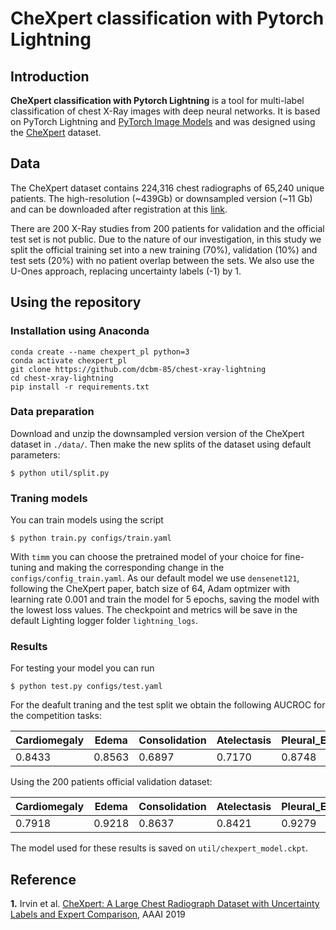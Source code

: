 # CheXpert classification with Pytorch Lightning

## Introduction 

**CheXpert classification with Pytorch Lightning** is a tool for multi-label classification of chest X-Ray images with deep neural networks. It is based on PyTorch Lightning and [PyTorch Image Models](https://github.com/rwightman/pytorch-image-models) and was designed using the [CheXpert](https://stanfordmlgroup.github.io/competitions/chexpert/) dataset.

## Data
The CheXpert dataset contains 224,316 chest radiographs of 65,240 unique patients. The high-resolution (~439Gb) or downsampled version (~11 Gb) and can be downloaded after registration at this [link](https://stanfordmlgroup.github.io/competitions/chexpert/). 

There are 200 X-Ray studies from 200 patients for validation and the official test set is not public. Due to the nature of our investigation, in this study we split the official training set into a new training (70%), validation (10%) and test sets (20%) with no patient overlap between the sets. We also use the U-Ones approach, replacing uncertainty labels (-1) by 1.

## Using the repository

### Installation using Anaconda

```
conda create --name chexpert_pl python=3
conda activate chexpert_pl
git clone https://github.com/dcbm-85/chest-xray-lightning
cd chest-xray-lightning
pip install -r requirements.txt
```

### Data preparation

Download and unzip the downsampled version version of the CheXpert dataset in `./data/`. Then make the new splits of the dataset using default parameters:

```shell
$ python util/split.py 
```
### Traning models

You can train models using the script

```shell
$ python train.py configs/train.yaml 
```

With ```timm``` you can choose the pretrained model of your choice for fine-tuning and making the corresponding change in the ```configs/config_train.yaml```. As our default model we use ```densenet121```, following the CheXpert paper, batch size of 64, Adam optmizer with learning rate 0.001 and train the model for 5 epochs, saving the model with the lowest loss values. The checkpoint and metrics will be save in the default Lighting logger folder ```lightning_logs```.

### Results

For testing your model you can run

```shell
$ python test.py configs/test.yaml 
```

For the deafult traning and the test split we obtain the following AUCROC for the competition tasks:

|Cardiomegaly|Edema|Consolidation|Atelectasis|Pleural_Effusion| Mean|
|---------|-----|---|----|-----|-----|
|0.8433|0.8563|0.6897|0.7170|0.8748|0.7962|

Using the 200 patients official validation dataset:

|Cardiomegaly|Edema|Consolidation|Atelectasis|Pleural_Effusion| Mean|
|---------|-----|---|----|-----|-----|
|0.7918|0.9218|0.8637|0.8421|0.9279|0.8695|

The model used for these results is saved on `util/chexpert_model.ckpt`.
## Reference <a name="reference"></a>

<b id="foot1">1.</b>  Irvin et al. [CheXpert: A Large Chest Radiograph Dataset with Uncertainty Labels and Expert Comparison](https://arxiv.org/abs/1901.07031), AAAI 2019